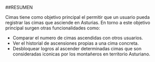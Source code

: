 ##RESUMEN

Cimas tiene como objetivo principal el permitir que un usuario pueda registrar las cimas que asciende en Asturias. En torno a este objetivo principal surgen otras funcionalidades como:
- Comparar el numero de cimas ascendidas con otros usuarios.
- Ver el historial de ascensiones propias a una cima concreta.
- Desbloquear logros al ascender determinadas cimas que son consideradas iconicas por los montañeros en territorio Asturiano.